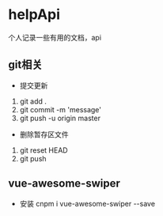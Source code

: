 # helpApi
个人记录一些有用的文档，api
## git相关
- 提交更新
1. git add .
2. git commit -m 'message'
3. git push -u origin master
- 删除暂存区文件
1. git reset HEAD <file>
2. git push
## vue-awesome-swiper
- 安装
cnpm i vue-awesome-swiper --save
 
